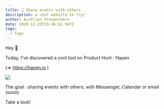```yaml
---
title: 📆 Share events with others
description: a cool website to try!
author: Aurélien Provenchère
date: 2020-12-23T15:46:52.947Z
tags:
  - Tags
---
```

Hey 👋

Today, I've discovered a cool tool on Product Hunt : Hapen

(=> <https://hapen.io> )

![](/static/img/hapen.png)

The goal : sharing events with others, with Messenger, Calendar or email (soon) 

Take a look!